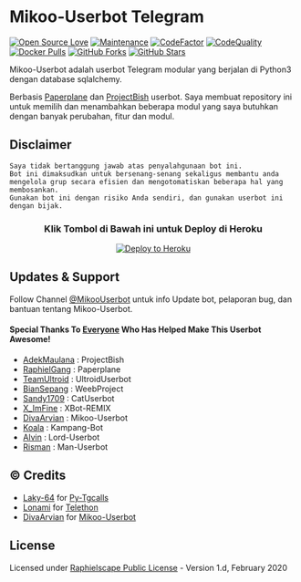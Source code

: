 # Mikoo-Userbot Telegram
[![Open Source Love](https://badges.frapsoft.com/os/v2/open-source.png?v=103)](https://github.com/divarvian/Mikoo-Userbot)
[![Maintenance](https://img.shields.io/badge/Maintained%3F-Yes-green)](https://GitHub.com/divarvian/Mikoo-Userbot/graphs/commit-activity)
[![CodeFactor](https://www.codefactor.io/repository/github/divarvian/Mikoo-Userbot/badge)](https://www.codefactor.io/repository/github/divarvian/Mikoo-Userbot)
[![CodeQuality](https://img.shields.io/codacy/grade/a723cb464d5a4d25be3152b5d71de82d?color=blue&logo=codacy)](https://app.codacy.com/gh/divarvian/Mikoo-Userbot/dashboard)
[![Docker Pulls](https://img.shields.io/docker/pulls/divarvian/mikoo-userbot)](https://hub.docker.com/r/divarvian/mikoo-userbot/tags)
[![GitHub Forks](https://img.shields.io/github/forks/divarvian/Mikoo-Userbot?&logo=github)](https://github.com/divarvian/Mikoo-Userbot/fork)
[![GitHub Stars](https://img.shields.io/github/stars/divarvian/Mikoo-Userbot?&logo=github)](https://github.com/divarvian/Mikoo-Userbot/stargazers)

Mikoo-Userbot adalah userbot Telegram modular yang berjalan di Python3 dengan database sqlalchemy.

Berbasis [Paperplane](https://github.com/RaphielGang/Telegram-UserBot) dan [ProjectBish](https://github.com/adekmaulana/ProjectBish) userbot.
Saya membuat repository ini untuk memilih dan menambahkan beberapa modul yang saya butuhkan dengan banyak perubahan, fitur dan modul.

## Disclaimer

```
Saya tidak bertanggung jawab atas penyalahgunaan bot ini.
Bot ini dimaksudkan untuk bersenang-senang sekaligus membantu anda
mengelola grup secara efisien dan mengotomatiskan beberapa hal yang membosankan.
Gunakan bot ini dengan risiko Anda sendiri, dan gunakan userbot ini dengan bijak.
```

<h3 align="center">Klik Tombol di Bawah ini untuk Deploy di Heroku</h3>
<p align="center"><a href="https://www.heroku.com/deploy?template=https://github.com/divarvian/Mikoo-Userbot"><img src="https://www.herokucdn.com/deploy/button.png" alt="Deploy to Heroku" target="_blank"/></a></p>

## Updates & Support

Follow Channel [@MikooUserbot](https://t.me/MikooUserbot) untuk info Update bot, pelaporan bug, dan bantuan tentang Mikoo-Userbot.

#### Special Thanks To [Everyone](https://github.com/divarvian/Mikoo-Userbot/graphs/contributors) Who Has Helped Make This Userbot Awesome!
-  [AdekMaulana](https://github.com/adekmaulana) : ProjectBish
-  [RaphielGang](https://github.com/RaphielGang) : Paperplane
-  [TeamUltroid](https://github.com/TeamUltroid/Ultroid) :  UltroidUserbot
-  [BianSepang](https://github.com/BianSepang/WeebProject) : WeebProject
-  [Sandy1709](https://github.com/sandy1709/catuserbot) : CatUserbot
-  [X_ImFine](https://github.com/ximfine) :  XBot-REMIX
-  [DivaArvian](https://github.com/divarvian/Mikoo-Userbot) :  Mikoo-Userbot
-  [Koala](https://github.com/ManusiaRakitan/Kampang-Bot) : Kampang-Bot
-  [Alvin](https://github.com/Zora24/Lord-Userbot) : Lord-Userbot
-  [Risman](https://github.com/mrismanaziz/Man-Userbot) :  Man-Userbot

## © Credits
-  [Laky-64](https://github.com/Laky-64) for [Py-Tgcalls](https://github.com/pytgcalls/pytgcalls)
-  [Lonami](https://github.com/LonamiWebs/) for [Telethon](https://github.com/LonamiWebs/Telethon)
-  [DivaArvian](https://github.com/divarvian) for [Mikoo-Userbot](https://github.com/divarvian/Mikoo-Userbot)

## License
Licensed under [Raphielscape Public License](https://github.com/divarvian/Mikoo-Userbot/blob/master/LICENSE) - Version 1.d, February 2020
